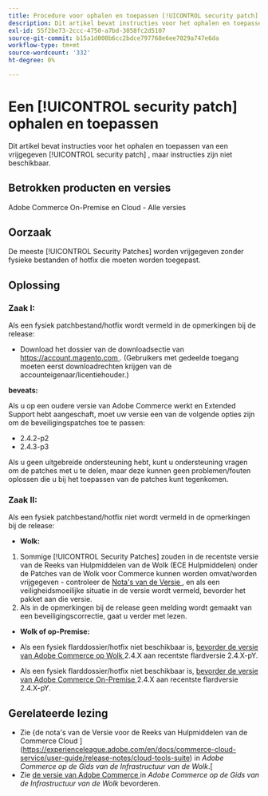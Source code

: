 ```yaml
---
title: Procedure voor ophalen en toepassen [!UICONTROL security patch]
description: Dit artikel bevat instructies voor het ophalen en toepassen van een vrijgegeven [!UICONTROL security patch] , maar instructies zijn niet beschikbaar.
exl-id: 55f2be73-2ccc-4750-a7bd-3058fc2d5107
source-git-commit: b15a1d008b6cc2bdce797768e6ee7029a747e6da
workflow-type: tm+mt
source-wordcount: '332'
ht-degree: 0%

---
```


# Een [!UICONTROL security patch] ophalen en toepassen

Dit artikel bevat instructies voor het ophalen en toepassen van een vrijgegeven [!UICONTROL security patch] , maar instructies zijn niet beschikbaar.

## Betrokken producten en versies

Adobe Commerce On-Premise en Cloud - Alle versies

## Oorzaak

De meeste [!UICONTROL Security Patches] worden vrijgegeven zonder fysieke bestanden of hotfix die moeten worden toegepast.

## Oplossing


### Zaak I:

Als een fysiek patchbestand/hotfix wordt vermeld in de opmerkingen bij de release:

* Download het dossier van de downloadsectie van [ https://account.magento.com ](https://account.magento.com/downloads/view/). (Gebruikers met gedeelde toegang moeten eerst downloadrechten krijgen van de accounteigenaar/licentiehouder.)

**beveats:**

Als u op een oudere versie van Adobe Commerce werkt en Extended Support hebt aangeschaft, moet uw versie een van de volgende opties zijn om de beveiligingspatches toe te passen:

* 2.4.2-p2
* 2.4.3-p3

Als u geen uitgebreide ondersteuning hebt, kunt u ondersteuning vragen om de patches met u te delen, maar deze kunnen geen problemen/fouten oplossen die u bij het toepassen van de patches kunt tegenkomen.

### Zaak II:

Als een fysiek patchbestand/hotfix niet wordt vermeld in de opmerkingen bij de release:

* **Wolk:**

1. Sommige [!UICONTROL Security Patches] zouden in de recentste versie van de Reeks van Hulpmiddelen van de Wolk (ECE Hulpmiddelen) onder de Patches van de Wolk voor Commerce kunnen worden omvat/worden vrijgegeven - controleer de [ Nota&#39;s van de Versie ](https://experienceleague.adobe.com/en/docs/commerce-cloud-service/user-guide/release-notes/cloud-tools-suite), en als een veiligheidsmoeilijke situatie in de versie wordt vermeld, bevorder het pakket aan die versie.
1. Als in de opmerkingen bij de release geen melding wordt gemaakt van een beveiligingscorrectie, gaat u verder met lezen.

* **Wolk of op-Premise:**

* Als een fysiek flarddossier/hotfix niet beschikbaar is, [ bevorder de versie van Adobe Commerce op Wolk ](https://experienceleague.adobe.com/en/docs/commerce-cloud-service/user-guide/develop/upgrade/commerce-version) 2.4.X aan recentste flardversie 2.4.X-pY.
* Als een fysiek flarddossier/hotfix niet beschikbaar is, [ bevorder de versie van Adobe Commerce On-Premise ](https://experienceleague.adobe.com/en/docs/commerce-operations/upgrade-guide/implementation/perform-upgrade) 2.4.X aan recentste flardversie 2.4.X-pY.

## Gerelateerde lezing

* Zie {de nota&#39;s van de Versie voor de Reeks van Hulpmiddelen van de Commerce Cloud ](https://experienceleague.adobe.com/en/docs/commerce-cloud-service/user-guide/release-notes/cloud-tools-suite) in *Adobe Commerce op de Gids van de Infrastructuur van de Wolk*.[
* Zie [ de versie van Adobe Commerce ](https://experienceleague.adobe.com/en/docs/commerce-cloud-service/user-guide/develop/upgrade/commerce-version) in *Adobe Commerce op de Gids van de Infrastructuur van de Wolk* bevorderen.
